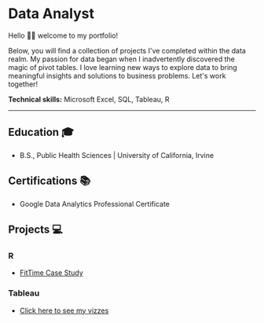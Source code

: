# Data Analyst

Hello 👋🏼 welcome to my portfolio! 

Below, you will find a collection of projects I've completed within the data realm. My passion for data began when I inadvertently discovered the magic of pivot tables. I love learning new ways to explore data to bring meaningful insights and solutions to business problems. Let's work together!

__Technical skills:__ Microsoft Excel, SQL, Tableau, R

-----

## Education  🎓

* B.S., Public Health Sciences | University of California, Irvine

## Certifications  📚

* Google Data Analytics Professional Certificate

## Projects  💻

### R

* [FitTime Case Study](https://warrenkare.github.io/FitTime-Case-Study)

### Tableau
* [Click here to see my vizzes](https://public.tableau.com/app/profile/warrenkare/)
